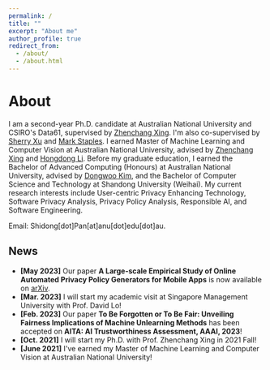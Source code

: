 ```yaml
---
permalink: /
title: ""
excerpt: "About me"
author_profile: true
redirect_from: 
  - /about/
  - /about.html
---
```

# <i class="fa fa-book fa-fw"></i>  About #

I am a second-year Ph.D. candidate at Australian National University and CSIRO's Data61, supervised by [Zhenchang Xing](https://cecc.anu.edu.au/people/zhenchang-xing). I'm also co-supervised by [Sherry Xu](https://people.csiro.au/X/S/Xiwei-Xu) and [Mark Staples](https://markstaples.com/). I earned Master of Machine Learning and Computer Vision at Australian National University, advised by [Zhenchang Xing](https://cecc.anu.edu.au/people/zhenchang-xing) and [Hongdong Li](https://users.cecs.anu.edu.au/~hongdong/). Before my graduate education, I earned the Bachelor of Advanced Computing (Honours) at Australian National University, advised by [Dongwoo Kim](https://dongwookim-ml.github.io/), and the Bachelor of Computer Science and Technology at Shandong University (Weihai). My current research interests include User-centric Privacy Enhancing Technology, Software Privacy Analysis, Privacy Policy Analysis, Responsible AI, and Software Engineering.

Email: Shidong[dot]Pan[at]anu[dot]edu[dot]au.

## <i class="fa fa-fw fa-rss "></i> News ##

<ul style="width: auto; height: 300px; overflow: auto">

  <li> <b> [May 2023]</b> Our paper <b>A Large-scale Empirical Study of Online Automated Privacy Policy Generators for Mobile Apps</b> is now available on <a href="https://arxiv.org/abs/2305.03271"> arXiv</a>.
    
  <li> <b>[Mar. 2023]</b> I will start my academic visit at Singapore Management University with Prof. David Lo!</li>

  <li> <b> [Feb. 2023]</b> Our paper <b>To Be Forgotten or To Be Fair: Unveiling Fairness Implications of Machine Unlearning Methods</b> has been accepted on <b>AITA: AI Trustworthiness Assessment, AAAI, 2023</b>!</li>
  
  <li> <b>[Oct. 2021]</b> I will start my Ph.D. with Prof. Zhenchang Xing in 2021 Fall!</li>

  <li> <b>[June 2021]</b> I've earned my Master of Machine Learning and Computer Vision at Australian National University!</li> 
</ul>

